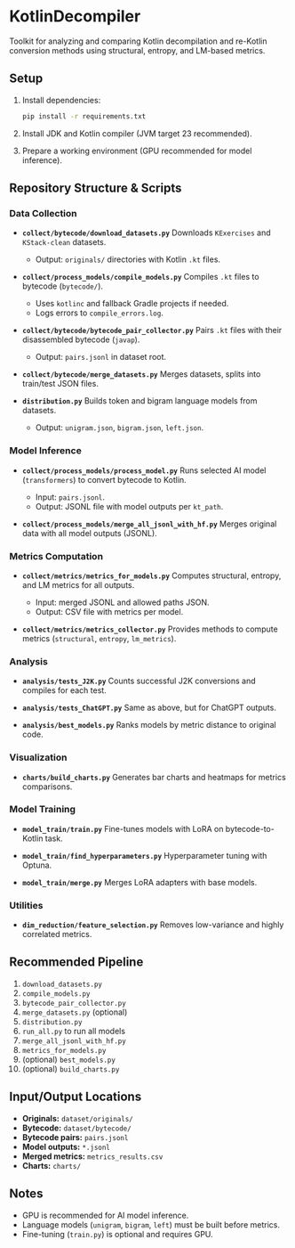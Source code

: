 # KotlinDecompiler

Toolkit for analyzing and comparing Kotlin decompilation and re-Kotlin conversion methods using structural, entropy, and
LM-based metrics.

## Setup

1. Install dependencies:

   ```bash
   pip install -r requirements.txt
   ```
2. Install JDK and Kotlin compiler (JVM target 23 recommended).
3. Prepare a working environment (GPU recommended for model inference).

## Repository Structure & Scripts

### Data Collection

* **`collect/bytecode/download_datasets.py`**
  Downloads `KExercises` and `KStack-clean` datasets.

    * Output: `originals/` directories with Kotlin `.kt` files.

* **`collect/process_models/compile_models.py`**
  Compiles `.kt` files to bytecode (`bytecode/`).

    * Uses `kotlinc` and fallback Gradle projects if needed.
    * Logs errors to `compile_errors.log`.

* **`collect/bytecode/bytecode_pair_collector.py`**
  Pairs `.kt` files with their disassembled bytecode (`javap`).

    * Output: `pairs.jsonl` in dataset root.

* **`collect/bytecode/merge_datasets.py`**
  Merges datasets, splits into train/test JSON files.

* **`distribution.py`**
  Builds token and bigram language models from datasets.

    * Output: `unigram.json`, `bigram.json`, `left.json`.

### Model Inference

* **`collect/process_models/process_model.py`**
  Runs selected AI model (`transformers`) to convert bytecode to Kotlin.

    * Input: `pairs.jsonl`.
    * Output: JSONL file with model outputs per `kt_path`.

* **`collect/process_models/merge_all_jsonl_with_hf.py`**
  Merges original data with all model outputs (JSONL).

### Metrics Computation

* **`collect/metrics/metrics_for_models.py`**
  Computes structural, entropy, and LM metrics for all outputs.

    * Input: merged JSONL and allowed paths JSON.
    * Output: CSV file with metrics per model.

* **`collect/metrics/metrics_collector.py`**
  Provides methods to compute metrics (`structural`, `entropy`, `lm_metrics`).

### Analysis

* **`analysis/tests_J2K.py`**
  Counts successful J2K conversions and compiles for each test.

* **`analysis/tests_ChatGPT.py`**
  Same as above, but for ChatGPT outputs.

* **`analysis/best_models.py`**
  Ranks models by metric distance to original code.

### Visualization

* **`charts/build_charts.py`**
  Generates bar charts and heatmaps for metrics comparisons.

### Model Training

* **`model_train/train.py`**
  Fine-tunes models with LoRA on bytecode-to-Kotlin task.

* **`model_train/find_hyperparameters.py`**
  Hyperparameter tuning with Optuna.

* **`model_train/merge.py`**
  Merges LoRA adapters with base models.

### Utilities

* **`dim_reduction/feature_selection.py`**
  Removes low-variance and highly correlated metrics.

## Recommended Pipeline

1. `download_datasets.py`
2. `compile_models.py`
3. `bytecode_pair_collector.py`
4. `merge_datasets.py` (optional)
5. `distribution.py`
6. `run_all.py` to run all models  
7. `merge_all_jsonl_with_hf.py`
8. `metrics_for_models.py`
9. (optional) `best_models.py`
10. (optional) `build_charts.py`

## Input/Output Locations

* **Originals:** `dataset/originals/`
* **Bytecode:** `dataset/bytecode/`
* **Bytecode pairs:** `pairs.jsonl`
* **Model outputs:** `*.jsonl`
* **Merged metrics:** `metrics_results.csv`
* **Charts:** `charts/`

## Notes

* GPU is recommended for AI model inference.
* Language models (`unigram`, `bigram`, `left`) must be built before metrics.
* Fine-tuning (`train.py`) is optional and requires GPU.

